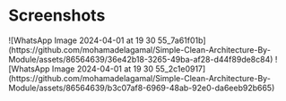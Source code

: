 # Screenshots
<p float="left">
 ![WhatsApp Image 2024-04-01 at 19 30 55_7a61f01b](https://github.com/mohamadelagamal/Simple-Clean-Architecture-By-Module/assets/86564639/36e42b18-3265-49ba-af28-d44f89de8c84)
![WhatsApp Image 2024-04-01 at 19 30 55_2c1e0917](https://github.com/mohamadelagamal/Simple-Clean-Architecture-By-Module/assets/86564639/b3c07af8-6969-48ab-92e0-da6eeb92b665)

</p>
